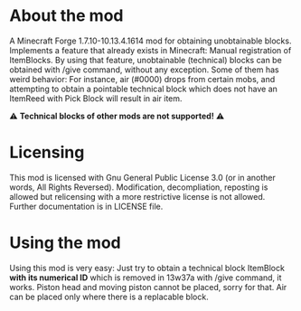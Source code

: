 # About the mod
A Minecraft Forge 1.7.10-10.13.4.1614 mod for obtaining unobtainable blocks. Implements a feature that already exists in Minecraft: Manual registration of ItemBlocks.
By using that feature, unobtainable (technical) blocks can be obtained with /give command, without any exception. Some of them has weird behavior: For instance, 
air (#0000) drops from certain mobs, and attempting to obtain a pointable technical block which does not have an ItemReed with Pick Block will result in air item. 

:warning: **Technical blocks of other mods are not supported!** :warning:

# Licensing
This mod is licensed with Gnu General Public License 3.0 (or in another words, All Rights Reversed). Modification, decompliation, reposting is allowed but relicensing with a more restrictive license is not allowed. Further documentation is in LICENSE file.

# Using the mod
Using this mod is very easy: Just try to obtain a technical block ItemBlock **with its numerical ID** which is removed in 13w37a with /give command, it works. Piston head and moving piston cannot be placed, sorry for that. Air can be placed only where there is a replacable block. 

